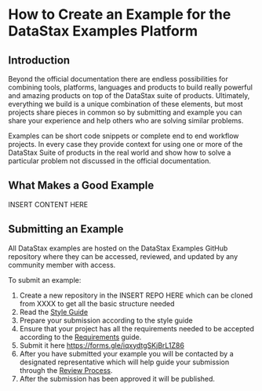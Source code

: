 # How to Create an Example for the DataStax Examples Platform
## Introduction
Beyond the official documentation there are endless possibilities for combining tools, platforms, languages and products to build really powerful and amazing products on top of the DataStax suite of products. Ultimately, everything we build is a unique combination of these elements, but most projects share pieces in common so by submitting and example you can share your experience and help others who are solving similar problems.

Examples can be short code snippets or complete end to end workflow projects.  In every case they provide context for using one or more of the DataStax Suite of products in the real world and show how to solve a particular problem not discussed in the official documentation.

## What Makes a Good Example

INSERT CONTENT HERE

## Submitting an Example

All DataStax examples are hosted on the DataStax Examples GitHub repository where they can be accessed, reviewed, and updated by any community member with access.  

To submit an example:

   1. Create a new repository in the INSERT REPO HERE which can be cloned from XXXX to get all the basic structure needed
   2. Read the [Style Guide](./docs/STYLE_GUIDE.md)
   3. Prepare your submission according to the style guide
   4. Ensure that your project has all the requirements needed to be accepted according to the [Requirements](./docs/REQUIREMENTS.md) guide.
   5. Submit it here https://forms.gle/iqxydtgSKjBrL1Z86
   6. After you have submitted your example you will be contacted by a designated representative which will help guide your submission through the [Review Process](./docs/REVIEW_PROCESS.md).
   7. After the submission has been approved it will be published.
 
